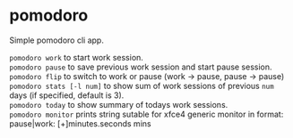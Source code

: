 # pomodoro
Simple pomodoro cli app.

`pomodoro work` to start work session.  
`pomodoro pause` to save previous work session and start pause session.  
`pomodoro flip` to switch to work or pause (work -> pause, pause -> pause)
`pomodoro stats [-l num]` to show sum of work sessions of previous `num` days (if specified, default is 3).  
`pomodoro today` to show summary of todays work sessions.  
`pomodoro monitor` prints string sutable for xfce4 generic monitor in format: pause|work: [+]minutes.seconds mins
